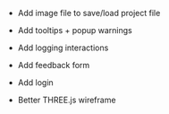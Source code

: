 * Add image file to save/load project file
* Add tooltips + popup warnings
* Add logging interactions
* Add feedback form

* Add login

<!-- * Live update the export (hot swap the THREE.js model) -->
<!-- * Export with Z up instead of Y up -->
<!-- * Add SVG export -->
<!-- * Add tutorial / help -->

* Better THREE.js wireframe